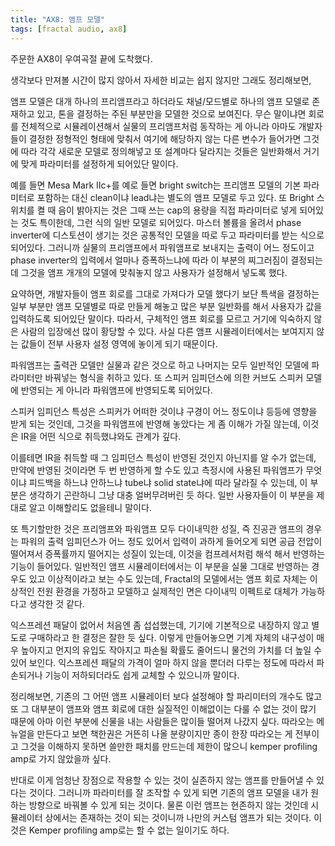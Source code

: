 ```yaml
---
title: "AX8: 앰프 모델"
tags: [fractal audio, ax8]
---
```


주문한 AX8이 우여곡절 끝에 도착했다. 

생각보다 만져볼 시간이 많지 않아서 자세한 비교는 쉽지 않지만 그래도 정리해보면,

앰프 모델은 대개 하나의 프리앰프라고 하더라도 채널/모드별로 하나의 앰프 모델로 존재하고 있고, 톤을 결정하는 주된 부분만을 모델한 것으로 보여진다. 무슨 말이냐면 회로를 전체적으로 시뮬레이션해서 실물의 프리앰프처럼 동작하는 게 아니라 아마도 개발자들이 결정한 정형적인 형태에 맞춰서 여기에 해당하지 않는 다른 변수가 들어가면 그것에 따라 각각 새로운 모델로 정의해넣고 또 설계마다 달라지는 것들은 일반화해서 거기에 맞게 파라미터를 설정하게 되어있단 말이다.

예를 들면 Mesa Mark IIc+를 예로 들면 bright switch는 프리앰프 모델의 기본 파라미터로 포함하는 대신 clean이냐 lead냐는 별도의 앰프 모델로 두고 있다. 또 Bright 스위치를 켤 때 음이 밝아지는 것은 그때 쓰는 cap의 용량을 직접 파라미터로 넣게 되어있는 것도 특이한데, 그런 식의 일반 모델로 되어있다. 마스터 볼륨을 올려서 phase inverter에 디스토션이 생기는 것은 공통적인 모델을 따로 두고 파라미터를 받는 식으로 되어있다. 그러니까 실물의 프리앰프에서 파워앰프로 보내지는 출력이 어느 정도이고 phase inverter의 입력에서 얼마나 증폭하느냐에 따라 이 부분의 찌그러짐이 결정되는데 그것을 앰프 개개의 모델에 맞춰놓지 않고 사용자가 설정해서 넣도록 했다. 

요약하면, 개발자들이 앰프 회로를 그대로 가져다가 모델 했다기 보단 특색을 결정하는 일부 부분만 앰프 모델별로 따로 만들게 해놓고 많은 부분 일반화를 해서 사용자가 값을 입력하도록 되어있단 말이다. 따라서, 구체적인 앰프 회로를 모르고 거기에 익숙하지 않은 사람의 입장에선 많이 황당할 수 있다. 사실 다른 앰프 시뮬레이터에서는 보여지지 않는 값들이 전부 사용자 설정 영역에 놓이게 되기 때문이다. 

파워앰프는 출력관 모델만 실물과 같은 것으로 하고 나머지는 모두 일반적인 모델에 파라미터만 바꿔넣는 형식을 취하고 있다. 또 스피커 임피던스에 의한 커브도 스피커 모델에 반영되는 게 아니라 파워앰프에 반영되도록 되어있다. 

스피커 임피던스 특성은 스피커가 어떠한 것이냐 구경이 어느 정도이냐 등등에 영향을 받게 되는 것인데, 그것을 파워앰프에 반영해 놓았다는 게 좀 이해가 가질 않는데, 이것은 IR을 어떤 식으로 취득했냐와도 관계가 깊다.

이를테면 IR을 취득할 때 그 임피던스 특성이 반영된 것인지 아닌지를 알 수가 없는데, 만약에 반영된 것이라면 두 번 반영하게 할 수도 있고 측정시에 사용된 파워앰프가 무엇이냐 피드백을 하느냐 안하느냐 tube냐 solid state냐에 따라 달라질 수 있는데, 이 부분은 생각하기 곤란하니 그냥 대충 얼버무려버린 듯 하다. 일반 사용자들이 이 부분을 제대로 알고 이해할리도 없을테니 말이다. 

또 특기할만한 것은 프리앰프와 파워앰프 모두 다이내믹한 성질, 즉 진공관 앰프의 경우는 파워의 출력 임피던스가 어느 정도 있어서 입력이 과하게 들어오게 되면 공급 전압이 떨어져서 증폭률까지 떨어지는 성질이 있는데, 이것을 컴프레서처럼 해석 해서 반영하는 기능이 들어있다. 일반적인 앰프 시뮬레이터에서는 이 부분을 실물 그대로 반영하는 경우도 있고 이상적이라고 보는 수도 있는데, Fractal의 모델에서는 앰프 회로 자체는 이상적인 전원 환경을 가정하고 모델하고 실제적인 면은 다이내믹 이펙트로 대체가 가능하다고 생각한 것 같다. 

익스프레션 패달이 없어서 처음엔 좀 섭섭했는데, 기기에 기본적으로 내장하지 않고 별도로 구매하라고 한 결정은 잘한 듯 싶다. 이렇게 만들어놓으면 기계 자체의 내구성이 매우 높아지고 먼지의 유입도 작아지고 파손될 확률도 줄어드니 물건의 가치를 더 높일 수 있어 보인다. 익스프레션 패달의 가격이 얼마 하지 않을 뿐더러 다루는 정도에 따라서 파손되거나 기능이 저하되더라도 쉽게 교체할 수 있으니까 말이다.

정리해보면, 기존의 그 어떤 앰프 시뮬레이터 보다 설정해야 할 파리미터의 개수도 많고 또 그 대부분이 앰프와 앰프 회로에 대한 실질적인 이해없이는 다룰 수 없는 것이 많기 때문에 아마 이런 부분에 신물을 내는 사람들은 많이들 떨어져 나갔지 싶다. 따라오는 메뉴얼을 만든다고 보면 책한권은 거뜬히 나올 분량이지만 종이 한장 따라오는 게 전부이고 그것을 이해하지 못하면 쓸만한 패치를 만드는데 제한이 많으니 kemper profiling amp로 가지 않았을까 싶다.

반대로 이게 엄청난 장점으로 작용할 수 있는 것이 실존하지 않는 앰프를 만들어낼 수 있다는 것이다. 그러니까 파라미터를 잘 조작할 수 있게 되면 기존의 앰프 모델을 내가 원하는 방향으로 바꿔볼 수 있게 되는 것이다. 물론 이런 앰프는 현존하지 않는 것인데 시뮬레이터 상에서는 존재하는 것이 되는 것이니까 나만의 커스텀 앰프가 되는 것이다. 이것은 Kemper profiling amp로는 할 수 없는 일이기도 하다. 
